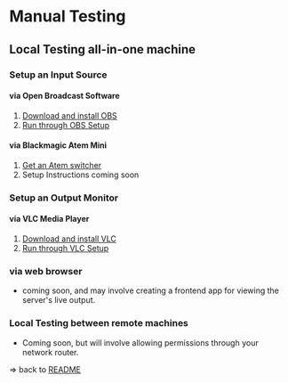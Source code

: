 # Manual Testing

## Local Testing all-in-one machine

### Setup an Input Source

####  via Open Broadcast Software

  1. [Download and install OBS](https://obsproject.com/)
  1. [Run through OBS Setup](OBS_setup.md)

####  via Blackmagic Atem Mini

  1. [Get an Atem switcher](https://www.blackmagicdesign.com/products/atemmini)
  1. Setup Instructions coming soon

### Setup an Output Monitor

#### via VLC Media Player

  1. [Download and install VLC](https://www.videolan.org/)
  1. [Run through VLC Setup](VLC_setup.md)

### via web browser

  - coming soon, and may involve creating a frontend app for viewing the server's live output.

### Local Testing between remote machines

  - Coming soon, but will involve allowing permissions through your network router.

=> back to [README](../README.md)